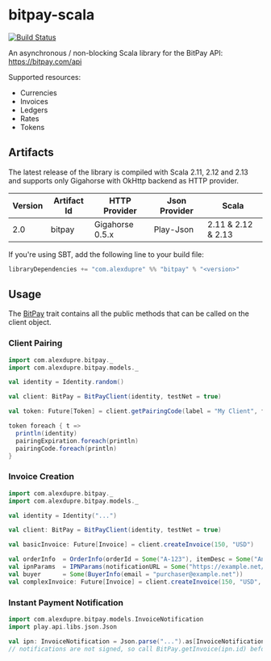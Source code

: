 # bitpay-scala

[![Build Status](https://travis-ci.org/alexdupre/bitpay-scala.png?branch=master)](https://travis-ci.org/alexdupre/bitpay-scala)

An asynchronous / non-blocking Scala library for the BitPay API: https://bitpay.com/api

Supported resources:
- Currencies
- Invoices
- Ledgers
- Rates
- Tokens

## Artifacts

The latest release of the library is compiled with Scala 2.11, 2.12 and 2.13 and supports only Gigahorse with OkHttp backend as HTTP provider.

| Version | Artifact Id             | HTTP Provider   | Json Provider | Scala              |
| ------- | ----------------------- | --------------- | ------------- | ------------------ |
| 2.0     | bitpay                  | Gigahorse 0.5.x | Play-Json     | 2.11 & 2.12 & 2.13 |

If you're using SBT, add the following line to your build file:

```scala
libraryDependencies += "com.alexdupre" %% "bitpay" % "<version>"
```

## Usage

The [BitPay](https://github.com/alexdupre/bitpay-scala/blob/master/src/main/scala/com/alexdupre/bitpay/BitPay.scala) trait
contains all the public methods that can be called on the client object.

### Client Pairing

```scala
import com.alexdupre.bitpay._
import com.alexdupre.bitpay.models._

val identity = Identity.random()

val client: BitPay = BitPayClient(identity, testNet = true)

val token: Future[Token] = client.getPairingCode(label = "My Client", facade = "pos")

token foreach { t =>
  println(identity)
  pairingExpiration.foreach(println)
  pairingCode.foreach(println)
}

```

### Invoice Creation

```scala
import com.alexdupre.bitpay._
import com.alexdupre.bitpay.models._

val identity = Identity("...")

val client: BitPay = BitPayClient(identity, testNet = true)

val basicInvoice: Future[Invoice] = client.createInvoice(150, "USD")

val orderInfo  = OrderInfo(orderId = Some("A-123"), itemDesc = Some("An awesome item"), physical = Some(true))
val ipnParams  = IPNParams(notificationURL = Some("https://example.net/ipn"), transactionSpeed = Some(TransactionSpeed.Medium), fullNotifications = Some(true))
val buyer      = Some(BuyerInfo(email = "purchaser@example.net"))
val complexInvoice: Future[Invoice] = client.createInvoice(150, "USD", ipnParams, orderInfo, buyer)
```


### Instant Payment Notification

```scala
import com.alexdupre.bitpay.models.InvoiceNotification
import play.api.libs.json.Json

val ipn: InvoiceNotification = Json.parse("...").as[InvoiceNotification]
// notifications are not signed, so call BitPay.getInvoice(ipn.id) before processing the notification
```
